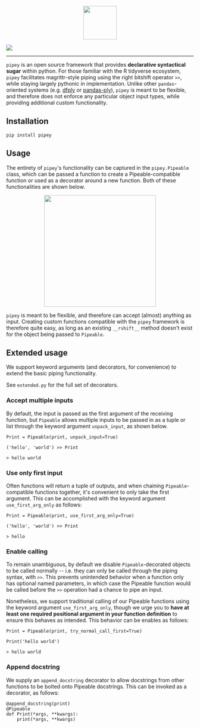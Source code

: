 <p align="center">
  <img src="https://github.com/dataframehq/pipey/raw/master/docs/_static/img/Pipey.png?raw=true" height="90px">
</p>

![](https://github.com/dataframehq/pipey/workflows/Python%20CI/badge.svg)


---

`pipey` is an open source framework that provides **declarative syntactical sugar** within python. For those familiar with the R tidyverse ecosystem, `pipey` facilitates magrittr-style piping using the right bitshift operator `>>`, while staying largely pythonic in implementation. Unlike other `pandas`-oriented systems (e.g. [dfply](https://github.com/kieferk/dfply) or [pandas-ply](https://github.com/coursera/pandas-ply)), `pipey` is meant to be flexible, and therefore does not enforce any particular object input types, while providing additional custom functionality.


## Installation
```
pip install pipey
```

## Usage

The entirety of `pipey`'s functionality can be captured in the `pipey.Pipeable` class, which can be passed a function to create a Pipeable-compatible function or used as a decorator around a new function. Both of these functionalities are shown below.

<p align="center">
  <img src="https://github.com/dataframehq/pipey/raw/master/docs/_static/img/example.png?raw=true" height="300px">
</p>


`pipey` is meant to be flexible, and therefore can accept \(almost\) anything as input. Creating custom functions compatible with the `pipey` framework is therefore quite easy, as long as an existing `__rshift__` method doesn't exist for the object being passed to `Pipeable`.


## Extended usage

We support keyword arguments (and decorators, for convenience) to extend the basic piping functionality.

See `extended.py` for the full set of decorators.


### Accept multiple inputs

By default, the input is passed as the first argument of the receiving function, but `Pipeable` allows multiple inputs to be passed in as a tuple or list through the keyword argument `unpack_input`, as shown below.

```
Print = Pipeable(print, unpack_input=True)

('hello', 'world') >> Print

> hello world
```

### Use only first input

Often functions will return a tuple of outputs, and when chaining `Pipeable`-compatible functions together, it's convenient to only take the first argument. This can be accomplished with the keyword argument `use_first_arg_only` as follows:

```
Print = Pipeable(print, use_first_arg_only=True)

('hello', 'world') >> Print

> hello
```

### Enable calling

To remain unambiguous, by default we disable `Pipeable`-decorated objects to be called normally -- i.e. they can only be called through the piping syntax, with `>>`. This prevents unintended behavior when a function only has optional named parameters, in which case the Pipeable function would be called before the `>>` operation had a chance to pipe an input.

Nonetheless, we support traditional calling of our Pipeable functions using the keyword argument `use_first_arg_only`, though we urge you to **have at least one required positional argument in your function definition** to ensure this behaves as intended. This behavior can be enables as follows:

```
Print = Pipeable(print, try_normal_call_first=True)

Print('hello world')

> hello world
```

### Append docstring

We supply an `append_docstring` decorator to allow docstrings from other functions to be bolted onto Pipeable docstrings. This can be invoked as a decorator, as follows:

```
@append_docstring(print)
@Pipeable
def Print(*args, **kwargs):
    print(*args, **kwargs)
```


